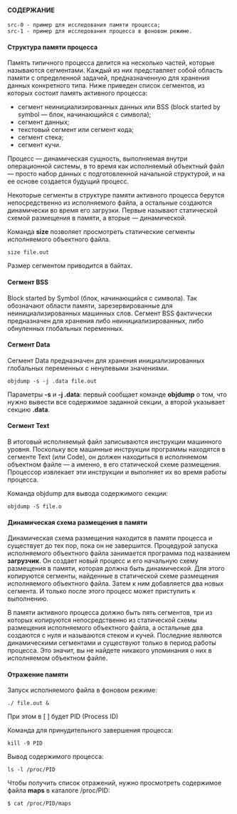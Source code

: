 #### СОДЕРЖАНИЕ

```
src-0 - пример для исследования памяти процесса;
src-1 - пример для исследования процесса в фоновом режиме.
```

#### Структура памяти процесса

Память типичного процесса делится на несколько частей, которые называются
сегментами. Каждый из них представляет собой область памяти с определенной
задачей, предназначенную для хранения данных конкретного типа. 
Ниже приведен список сегментов, из которых состоит память активного процесса:
- сегмент неинициализированных данных или BSS (block started by symbol —
блок, начинающийся с символа);
- сегмент данных;
- текстовый сегмент или сегмент кода;
- сегмент стека;
- сегмент кучи.

Процесс — динамическая сущность, выполняемая внутри операционной системы,
в то время как исполняемый объектный файл — просто набор данных с подготовленной 
начальной структурой, и на ее основе создается будущий процесс.

Некоторые сегменты в структуре памяти активного процесса берутся
непосредственно из исполняемого файла, а остальные создаются динамически во время его загрузки. 
Первые называют статической схемой размещения в памяти, а вторые — динамической.

Команда **size** позволяет просмотреть статические сегменты исполняемого объектного файла.
```
size file.out
```
Размер сегментом приводится в байтах.

#### Сегмент BSS

Block started by Symbol (блок, начинающийся с символа). Так обозначают области
памяти, зарезервированные для неинициализированных машинных слов. Сегмент
BSS фактически предназначен для хранения либо неинициализированных, либо
обнуленных глобальных переменных.

#### Сегмент Data

Сегмент Data предназначен для хранения инициализированных глобальных переменных 
с ненулевыми значениями.
```
objdump -s -j .data file.out
```
Параметры **-s** и **-j .data**: первый сообщает команде **objdump**
о том, что нужно вывести все содержимое заданной секции, а второй указывает
секцию **.data**.

#### Сегмент Text

В итоговый исполняемый файл записываются инструкции машинного уровня. 
Поскольку все машинные инструкции программы находятся в сегменте Text (или Code),
он должен находиться в исполняемом объектном файле — а именно, в его статической схеме размещения. 
Процессор извлекает эти инструкции и выполняет их во время работы процесса.

Команда objdump для вывода содержимого секции:
```
objdump -S file.o
```

#### Динамическая схема размещения в памяти

Динамическая схема размещения находится в памяти процесса и существует до
тех пор, пока он не завершится. Процедурой запуска исполняемого объектного
файла занимается программа под названием **загрузчик**. Он создает новый процесс
и его начальную схему размещения в памяти, которая должна быть динамической.
Для этого копируются сегменты, найденные в статической схеме размещения
исполняемого объектного файла. Затем к ним добавляется два новых сегмента.
И только после этого процесс может приступить к выполнению.

В памяти активного процесса должно быть пять сегментов, три из
которых копируются непосредственно из статической схемы размещения исполняемого 
объектного файла, а остальные два создаются с нуля и называются стеком
и кучей. Последние являются динамическими сегментами и существуют только
в период работы процесса. Это значит, вы не найдете никакого упоминания о них
в исполняемом объектном файле.

#### Отражение памяти

Запуск исполняемого файла в фоновом режиме:
```
./ file.out &
```
При этом в [ ] будет PID (Process ID)

Команда для принудительного завершения процесса:
```
kill -9 PID
```
Вывод содержимого процесса:
```
ls -l /proc/PID
```

Чтобы получить список отражений, нужно просмотреть содержимое файла **maps** в каталоге /proc/PID:
```
$ cat /proc/PID/maps
```
